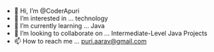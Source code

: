 - 👋 Hi, I’m @CoderApuri
- 👀 I’m interested in ... technology
- 🌱 I’m currently learning ... Java
- 💞️ I’m looking to collaborate on ... Intermediate-Level Java Projects
- 📫 How to reach me ... puri.aarav@gmail.com
<!---

--->
